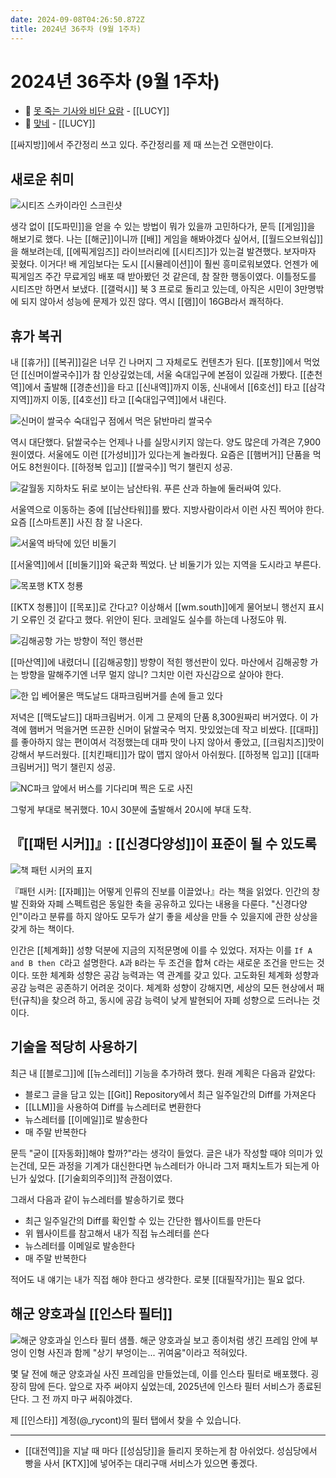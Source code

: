 ```yaml
---
date: 2024-09-08T04:26:50.872Z
title: 2024년 36주차 (9월 1주차)
---
```


# 2024년 36주차 (9월 1주차)

- 🎵 [못 죽는 기사와 비단 요람](https://www.youtube.com/watch?v=Q9Nvvz6pd9g) - [[LUCY]]
- 🎵 [맞네](https://www.youtube.com/watch?v=2Lg9IuBQz8w) - [[LUCY]]

[[싸지방]]에서 주간정리 쓰고 있다. 주간정리를 제 때 쓰는건 오랜만이다.

## 새로운 취미

![시티즈 스카이라인 스크린샷](/images/cities-skyline.png)

생각 없이 [[도파민]]을 얻을 수 있는 방법이 뭐가 있을까 고민하다가, 문득 [[게임]]을 해보기로 했다. 나는 [[해군]]이니까 [[배]] 게임을 해봐야겠다 싶어서, [[월드오브워십]]을 해보려는데, [[에픽게임즈]] 라이브러리에 [[시티즈]]가 있는걸 발견했다. 보자마자 꽂혔다. 이거다! 배 게임보다는 도시 [[시뮬레이션]]이 훨씬 흥미로워보였다. 언젠가 에픽게임즈 주간 무료게임 배포 때 받아봤던 것 같은데, 참 잘한 행동이였다. 이틀정도를 시티즈만 하면서 보냈다. [[갤럭시]] 북 3 프로로 돌리고 있는데, 아직은 시민이 3만명밖에 되지 않아서 성능에 문제가 있진 않다. 역시 [[램]]이 16GB라서 쾌적하다.

## 휴가 복귀

내 [[휴가]] [[복귀]]길은 너무 긴 나머지 그 자체로도 컨텐츠가 된다. [[포항]]에서 먹었던 [[신머이쌀국수]]가 참 인상깊었는데, 서울 숙대입구에 본점이 있길래 가봤다. [[춘천역]]에서 출발해 [[경춘선]]을 타고 [[신내역]]까지 이동, 신내에서 [[6호선]] 타고 [[삼각지역]]까지 이동, [[4호선]] 타고 [[숙대입구역]]에서 내린다.

![신머이 쌀국수 숙대입구 점에서 먹은 닭반마리 쌀국수](/images/신머이쌀국수_숙대입구.jpg)

역시 대단했다. 닭쌀국수는 언제나 나를 실망시키지 않는다. 양도 많은데 가격은 7,900원이였다. 서울에도 이런 [[가성비]]가 있다는게 놀라웠다. 요즘은 [[햄버거]] 단품을 먹어도 8천원이다. [[하정복 입고]] [[쌀국수]] 먹기 챌린지 성공.

![갈월동 지하차도 뒤로 보이는 남산타워. 푸른 산과 하늘에 둘러싸여 있다.](/images/남산타워.jpg)

서울역으로 이동하는 중에 [[남산타워]]를 봤다. 지방사람이라서 이런 사진 찍어야 한다. 요즘 [[스마트폰]] 사진 참 잘 나온다.

![서울역 바닥에 있던 비둘기](/images/서울역_비둘기.jpg)

[[서울역]]에서 [[비둘기]]와 육군화 찍었다. 난 비둘기가 있는 지역을 도시라고 부른다.

![목포행 KTX 청룡](/images/목포행_청룡.jpg)

[[KTX 청룡]]이 [[목포]]로 간다고? 이상해서 [[wm.south]]에게 물어보니 행선지 표시기 오류인 것 같다고 했다. 위안이 된다. 코레일도 실수를 하는데 나정도야 뭐.

![김해공항 가는 방향이 적인 행선판](/images/김해공항가는길행선판.jpg)

[[마산역]]에 내렸더니 [[김해공항]] 방향이 적힌 행선판이 있다. 마산에서 김해공항 가는 방향을 말해주기엔 너무 멀지 않니? 그치만 이런 자신감으로 살아야 한다.

![한 입 베어물은 맥도날드 대파크림버거를 손에 들고 있다](/images/대파크림버거.jpg)

저녁은 [[맥도날드]] 대파크림버거. 이게 그 문제의 단품 8,300원짜리 버거였다. 이 가격에 햄버거 먹을거면 뜨끈한 신머이 닭쌀국수 먹지. 맛있었는데 작고 비쌌다. [[대파]]를 좋아하지 않는 편이여서 걱정했는데 대파 맛이 나지 않아서 좋았고, [[크림치즈]]맛이 강해서 부드러웠다. [[치킨패티]]가 많이 맵지 않아서 아쉬웠다. [[하정복 입고]] [[대파크림버거]] 먹기 챌린지 성공.

![NC파크 앞에서 버스를 기다리며 찍은 도로 사진](/images/NC파크앞정류장.jpg)

그렇게 부대로 복귀했다. 10시 30분에 출발해서 20시에 부대 도착.

## 『[[패턴 시커]]』: [[신경다양성]]이 표준이 될 수 있도록

![책 패턴 시커의 표지](/images/pattern-seeker.png)

『패턴 시커: [[자폐]]는 어떻게 인류의 진보를 이끌었나』라는 책을 읽었다. 인간의 창발 진화와 자폐 스펙트럼은 동일한 축을 공유하고 있다는 내용을 다룬다. "신경다양인"이라고 분류를 하지 않아도 모두가 살기 좋을 세상을 만들 수 있을지에 관한 상상을 갖게 하는 책이다.

인간은 [[체계화]] 성향 덕분에 지금의 지적문명에 이를 수 있었다. 저자는 이를 `If A and B then C`라고 설명한다. `A`과 `B`라는 두 조건을 합쳐 `C`라는 새로운 조건을 만드는 것이다. 또한 체계화 성향은 공감 능력과는 역 관계를 갖고 있다. 고도화된 체계화 성향과 공감 능력은 공존하기 어려운 것이다. 체계화 성향이 강해지면, 세상의 모든 현상에서 패턴(규칙)을 찾으려 하고, 동시에 공감 능력이 낮게 발현되어 자폐 성향으로 드러나는 것이다.

## 기술을 적당히 사용하기

최근 내 [[블로그]]에 [[뉴스레터]] 기능을 추가하려 했다. 원래 계획은 다음과 같았다:

- 블로그 글을 담고 있는 [[Git]] Repository에서 최근 일주일간의 Diff를 가져온다
- [[LLM]]을 사용하여 Diff를 뉴스레터로 변환한다
- 뉴스레터를 [[이메일]]로 발송한다
- 매 주말 반복한다

문득 "굳이 [[자동화]]해야 할까?"라는 생각이 들었다. 글은 내가 작성할 때야 의미가 있는건데, 모든 과정을 기계가 대신한다면 뉴스레터가 아니라 그저 패치노트가 되는게 아닌가 싶었다. [[기술회의주의]]적 관점이였다.

그래서 다음과 같이 뉴스레터를 발송하기로 했다

- 최근 일주일간의 Diff를 확인할 수 있는 간단한 웹사이트를 만든다
- 위 웹사이트를 참고해서 내가 직접 뉴스레터를 쓴다
- 뉴스레터를 이메일로 발송한다
- 매 주말 반복한다

적어도 내 얘기는 내가 직접 해야 한다고 생각한다. 로봇 [[대필작가]]는 필요 없다.

## 해군 양호과실 [[인스타 필터]]

![해군 양호과실 인스타 필터 샘플. 해군 양호과실 보고 종이처럼 생긴 프레임 안에 부엉이 인형 사진과 함께 "상기 부엉이는... 귀여움"이라고 적혀있다.](/images/rokn-reward-penalty-report.png)

몇 달 전에 해군 양호과실 사진 프레임을 만들었는데, 이를 인스타 필터로 배포했다. 굉장히 맘에 든다. 앞으로 자주 써야지 싶었는데, 2025년에 인스타 필터 서비스가 종료된단다. 그 전 까지 마구 써줘야겠다.

제 [[인스타]] 계정(@_rycont)의 필터 탭에서 찾을 수 있습니다.

---

- [[대전역]]을 지날 때 마다 [[성심당]]을 들리지 못하는게 참 아쉬었다. 성심당에서 빵을 사서 [KTX]]에 넣어주는 대리구매 서비스가 있으면 좋겠다.
